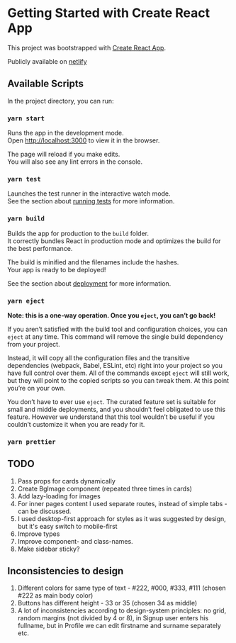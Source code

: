 # Getting Started with Create React App

This project was bootstrapped with [Create React App](https://github.com/facebook/create-react-app).

Publicly available on [netlify](https://create-video-app.netlify.app/)

## Available Scripts

In the project directory, you can run:

### `yarn start`

Runs the app in the development mode.\
Open [http://localhost:3000](http://localhost:3000) to view it in the browser.

The page will reload if you make edits.\
You will also see any lint errors in the console.

### `yarn test`

Launches the test runner in the interactive watch mode.\
See the section about [running tests](https://facebook.github.io/create-react-app/docs/running-tests) for more information.

### `yarn build`

Builds the app for production to the `build` folder.\
It correctly bundles React in production mode and optimizes the build for the best performance.

The build is minified and the filenames include the hashes.\
Your app is ready to be deployed!

See the section about [deployment](https://facebook.github.io/create-react-app/docs/deployment) for more information.

### `yarn eject`

**Note: this is a one-way operation. Once you `eject`, you can’t go back!**

If you aren’t satisfied with the build tool and configuration choices, you can `eject` at any time. This command will remove the single build dependency from your project.

Instead, it will copy all the configuration files and the transitive dependencies (webpack, Babel, ESLint, etc) right into your project so you have full control over them. All of the commands except `eject` will still work, but they will point to the copied scripts so you can tweak them. At this point you’re on your own.

You don’t have to ever use `eject`. The curated feature set is suitable for small and middle deployments, and you shouldn’t feel obligated to use this feature. However we understand that this tool wouldn’t be useful if you couldn’t customize it when you are ready for it.

### `yarn prettier`

## TODO
1. Pass props for cards dynamically
2. Create BgImage component (repeated three times in cards)
3. Add lazy-loading for images
4. For inner pages content I used separate routes, instead of simple tabs - can be discussed.
5. I used desktop-first approach for styles as it was suggested by design, but it's easy switch to mobile-first
6. Improve types
7. Improve component- and class-names.
8. Make sidebar sticky?

## Inconsistencies to design
1. Different colors for same type of text - #222, #000, #333, #111 (chosen #222 as main body color)
2. Buttons has different height - 33 or 35 (chosen 34 as middle)
3. A lot of inconsistencies according to design-system principles: no grid, random margins (not divided by 4 or 8),
in Signup user enters his fullname, but in Profile we can edit firstname and surname separately etc.
